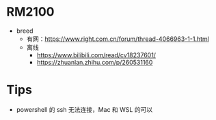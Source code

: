 # RM2100

- breed
  - 有网：https://www.right.com.cn/forum/thread-4066963-1-1.html
  - 离线
    - https://www.bilibili.com/read/cv18237601/
    - https://zhuanlan.zhihu.com/p/260531160
   
# Tips
- powershell 的 ssh 无法连接，Mac 和 WSL 的可以
